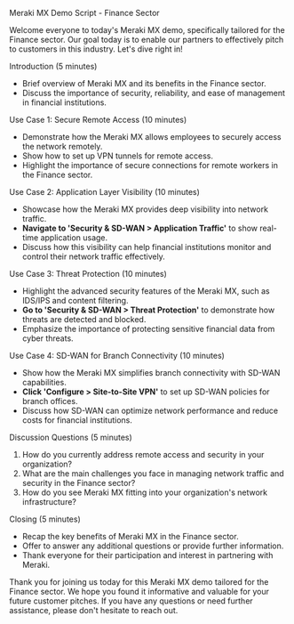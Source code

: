 Meraki MX Demo Script - Finance Sector

Welcome everyone to today's Meraki MX demo, specifically tailored for the Finance sector. Our goal today is to enable our partners to effectively pitch to customers in this industry. Let's dive right in!

Introduction (5 minutes)
- Brief overview of Meraki MX and its benefits in the Finance sector.
- Discuss the importance of security, reliability, and ease of management in financial institutions.

Use Case 1: Secure Remote Access (10 minutes)
- Demonstrate how the Meraki MX allows employees to securely access the network remotely.
- Show how to set up VPN tunnels for remote access.
- Highlight the importance of secure connections for remote workers in the Finance sector.

Use Case 2: Application Layer Visibility (10 minutes)
- Showcase how the Meraki MX provides deep visibility into network traffic.
- **Navigate to 'Security & SD-WAN > Application Traffic'** to show real-time application usage.
- Discuss how this visibility can help financial institutions monitor and control their network traffic effectively.

Use Case 3: Threat Protection (10 minutes)
- Highlight the advanced security features of the Meraki MX, such as IDS/IPS and content filtering.
- **Go to 'Security & SD-WAN > Threat Protection'** to demonstrate how threats are detected and blocked.
- Emphasize the importance of protecting sensitive financial data from cyber threats.

Use Case 4: SD-WAN for Branch Connectivity (10 minutes)
- Show how the Meraki MX simplifies branch connectivity with SD-WAN capabilities.
- **Click 'Configure > Site-to-Site VPN'** to set up SD-WAN policies for branch offices.
- Discuss how SD-WAN can optimize network performance and reduce costs for financial institutions.

Discussion Questions (5 minutes)
1. How do you currently address remote access and security in your organization?
2. What are the main challenges you face in managing network traffic and security in the Finance sector?
3. How do you see Meraki MX fitting into your organization's network infrastructure?

Closing (5 minutes)
- Recap the key benefits of Meraki MX in the Finance sector.
- Offer to answer any additional questions or provide further information.
- Thank everyone for their participation and interest in partnering with Meraki.

Thank you for joining us today for this Meraki MX demo tailored for the Finance sector. We hope you found it informative and valuable for your future customer pitches. If you have any questions or need further assistance, please don't hesitate to reach out.